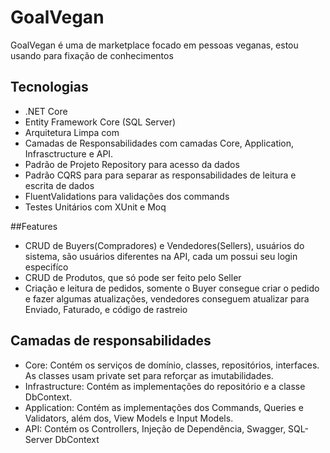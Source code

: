 # GoalVegan
GoalVegan é uma de marketplace focado em pessoas veganas, estou usando para fixação de conhecimentos


## Tecnologias

* .NET Core
* Entity Framework Core (SQL Server)
* Arquitetura Limpa com 
* Camadas de Responsabilidades com camadas Core, Application, Infrasctructure e API.
* Padrão de Projeto Repository para acesso da dados
* Padrão CQRS para para separar as responsabilidades de leitura e escrita de dados
* FluentValidations para validações dos commands
* Testes Unitários com XUnit e Moq

##Features
* CRUD de Buyers(Compradores) e Vendedores(Sellers), usuários do sistema, são usuários diferentes na API, cada um possui seu login especifíco
* CRUD de Produtos, que só pode ser feito pelo Seller
* Criação e leitura de pedidos, somente o Buyer consegue criar o pedido e fazer algumas atualizações, vendedores conseguem atualizar para Enviado, Faturado, e código de rastreio

## Camadas de responsabilidades

* Core: Contém os serviços de domínio, classes, repositórios, interfaces. As classes usam private set para reforçar as imutabilidades.
* Infrastructure: Contém as implementações do repositório e a classe DbContext.
* Application: Contém as implementações dos Commands, Queries e Validators, além dos, View Models e Input Models.
* API: Contém os Controllers, Injeção de Dependência, Swagger, SQL-Server DbContext
